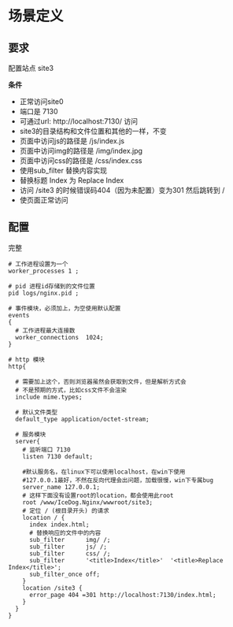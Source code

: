 # 场景定义

## 要求

配置站点 site3

**条件**

- 正常访问site0
- 端口是 7130
- 可通过url: http://localhost:7130/ 访问
- site3的目录结构和文件位置和其他的一样，不变
- 页面中访问js的路径是 /js/index.js
- 页面中访问img的路径是 /img/index.jpg
- 页面中访问css的路径是 /css/index.css
- 使用sub_filter 替换内容实现
- 替换标题 Index 为 Replace Index
- 访问 /site3 的时候错误码404（因为未配置）变为301 然后跳转到 /
- 使页面正常访问

## 配置

完整

```nginx
# 工作进程设置为一个
worker_processes 1 ;

# pid 进程id存储到的文件位置
pid logs/nginx.pid ;

# 事件模块，必须加上，为空使用默认配置
events 
{
  # 工作进程最大连接数
  worker_connections  1024;
}

# http 模块
http{

  # 需要加上这个，否则浏览器虽然会获取到文件，但是解析方式会
  # 不是预期的方式，比如css文件不会渲染
  include mime.types;

  # 默认文件类型
  default_type application/octet-stream;

  # 服务模块
  server{
    # 监听端口 7130 
    listen 7130 default;

    #默认服务名，在linux下可以使用localhost，在win下使用
    #127.0.0.1最好，不然在反向代理会出问题，加载很慢，win下专属bug
    server_name 127.0.0.1;
    # 这样下面没有设置root的location，都会使用此root
    root /www/IceDog.Nginx/wwwroot/site3;
    # 定位 / (根目录开头) 的请求
    location / {
      index index.html;
      # 替换响应的文件中的内容
      sub_filter      img/ /;
      sub_filter      js/ /;
      sub_filter      css/ /;
      sub_filter      '<title>Index</title>'  '<title>Replace Index</title>';
      sub_filter_once off;
    }
    location /site3 {
      error_page 404 =301 http://localhost:7130/index.html;
    }
  }
}
```
